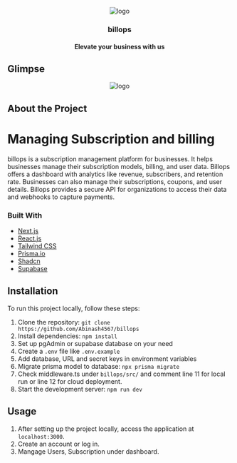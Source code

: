 <p align='center'> 
  <img src="https://github.com/Abinash4567/billops/assets/98229006/2ce25355-1154-46c7-bff9-d9d4c61c2774" alt="logo">
  <h3 align="center">billops</h3>
  <h4 align="center">Elevate your business with us</h3>
</p>


<!-- ABOUT THE PROJECT -->
## Glimpse
<p align='center'> <img src="https://github.com/Abinash4567/billops/assets/98229006/5222f340-edd5-455e-aa00-c8b7c88a1a90" alt="logo"></p>

## About the Project
# Managing Subscription and billing

billops is a subscription management platform for businesses. It helps businesses manage their subscription models, billing, and user data. Billops offers a dashboard with analytics like revenue, subscribers, and retention rate. Businesses can also manage their subscriptions, coupons, and user details. Billops provides a secure API for organizations to access their data and webhooks to capture payments.

### Built With

- [Next.js](https://nextjs.org/?ref=cal.com)
- [React.js](https://reactjs.org/?ref=cal.com)
- [Tailwind CSS](https://tailwindcss.com/?ref=cal.com)
- [Prisma.io](https://prisma.io/?ref=cal.com)
- [Shadcn](https://ui.shadcn.com)
- [Supabase](https://supabase.com/)

## Installation

To run this project locally, follow these steps:

1. Clone the repository: `git clone https://github.com/Abinash4567/billops`
2. Install dependencies: `npm install`
4. Set up pgAdmin or supabase database on your need
5. Create a `.env` file like `.env.example`
6. Add database, URL and secret keys in environment variables
7. Migrate prisma model to database: `npx prisma migrate`
8. Check middleware.ts under `billops/src/` and comment line 11 for local run or line 12 for cloud deployment.
9. Start the development server: `npm run dev`

## Usage

1. After setting up the project locally, access the application at `localhost:3000`.
2. Create an account or log in.
3. Mangage Users, Subscription under dashboard.

